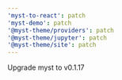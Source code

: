 ```yaml
---
'myst-to-react': patch
'myst-demo': patch
'@myst-theme/providers': patch
'@myst-theme/jupyter': patch
'@myst-theme/site': patch
---
```


Upgrade myst to v0.1.17
